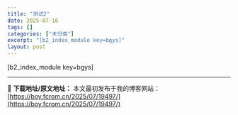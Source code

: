 ```yaml
---
title: "测试2"
date: 2025-07-16
tags: []
categories: ["未分类"]
excerpt: "[b2_index_module key=bgys]"
layout: post
---
```


[b2_index_module key=bgys]

---
📖 **下载地址/原文地址：** 本文最初发布于我的博客网站：[https://boy.fcrom.cn/2025/07/19497/](https://boy.fcrom.cn/2025/07/19497/)
